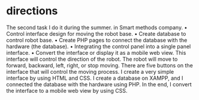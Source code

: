 # directions
 The second task I do it during the summer. in Smart methods company.
 •	Control interface design for moving the robot base.
•	Create database to control robot base.
•	Create PHP pages to connect the database with the hardware (the database).
•	Integrating the control panel into a single panel interface.
•	Convert the interface or display it as a mobile web view.
This interface will control the direction of the robot. The robot will move to forward, backward, left, right, or stop moving. There are five buttons on the interface that will control the moving process. I create a very simple interface by using HTML and CSS. I create a database on XAMPP, and I connected the database with the hardware using PHP. In the end, I convert the interface to a mobile web view by using CSS.

